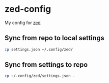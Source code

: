 # zed-config
My config for [zed](https://zed.dev/)

## Sync from repo to local settings
```bash
cp settings.json ~/.config/zed/
```

## Sync from settings to repo
```bash
cp ~/.config/zed/settings.json .
```
